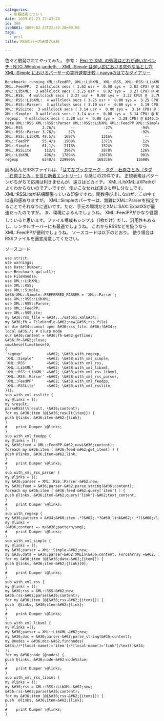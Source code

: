 ```yaml
---
categories:
  - 情報技術について
date: 2009-02-23 22:43:28
id: 368
iso8601: 2009-02-23T22:43:28+09:00
tags:
  - perl
title: RSSのパース速度の比較

---
```


色々と触発されてやってみた。
参考：
<a href="http://naoya.dyndns.org/%7Enaoya/mt/archives/001209.html">Perl で XML の処理はどれが速いかベンチ : NDO::Weblog</a>
<a href="http://iandeth.dyndns.org/mt/ian/archives/000589.html">iandeth. - XML::Simple は遅い説における意外な落とし穴</a>
<a href="http://d.hatena.ne.jp/naoya/20050801/1122884138">XML::Simple におけるパーサーの実行速度比較 - naoyaのはてなダイアリー</a>
```default
Benchmark: running XML::FeedPP, XML::LibXML, XML::RSS, XML::RSS::LibXML, XML::RSS::Parser, XML::RSSLite, XML::Simple, regexp for at least 3 CPU seconds...
XML::FeedPP:  2 wallclock secs ( 3.02 usr +  0.00 sys =  3.02 CPU) @ 55.37/s (n=167)
XML::LibXML:  3 wallclock secs ( 3.25 usr +  0.02 sys =  3.27 CPU) @ 496.02/s (n=1620)
XML::RSS:  4 wallclock secs ( 3.27 usr +  0.00 sys =  3.27 CPU) @  2.76/s (n=9)
XML::RSS::LibXML:  4 wallclock secs ( 3.25 usr +  0.00 sys =  3.25 CPU) @ 49.54/s (n=161)
XML::RSS::Parser:  3 wallclock secs ( 3.19 usr +  0.00 sys =  3.19 CPU) @  3.76/s (n=12)
XML::RSSLite:  3 wallclock secs ( 3.14 usr +  0.00 sys =  3.14 CPU) @ 112.10/s (n=352)
XML::Simple:  3 wallclock secs ( 3.14 usr +  0.00 sys =  3.14 CPU) @ 61.13/s (n=192)
regexp:  4 wallclock secs ( 3.28 usr +  0.00 sys =  3.28 CPU) @ 6340.14/s (n=20802)
Rate XML::RSS XML::RSS::Parser XML::RSS::LibXML XML::FeedPP XML::Simple XML::RSSLite XML::LibXML regexp
XML::RSS         2.76/s       --             -27%             -94%        -95%        -95%         -98%        -99%  -100%
XML::RSS::Parser 3.76/s      37%               --             -92%        -93%        -94%         -97%        -99%  -100%
XML::RSS::LibXML 49.5/s    1697%            1216%               --        -11%        -19%         -56%        -90%   -99%
XML::FeedPP      55.4/s    1909%            1371%              12%          --         -9%         -51%        -89%   -99%
XML::Simple      61.1/s    2118%            1524%              23%         10%          --         -45%        -88%   -99%
XML::RSSLite      112/s    3967%            2878%             126%        102%         83%           --        -77%   -98%
XML::LibXML       496/s   17894%           13078%             901%        796%        711%         342%          --   -92%
regexp           6340/s  229906%          168336%           12698%      11350%      10272%        5556%       1178%     --
```
読み込んだRSSファイルは、「<a href="http://b.hatena.ne.jp/search/tag?q=%E7%9F%B3%E5%8E%9F%E3%81%95%E3%81%A8%E3%81%BF&amp;users=1">はてなブックマーク - タグ - 石原さとみ（タグ「石原さとみ」を含む新着エントリー）</a>」な感じの20件です。
正規表現はパターンがちがちで応用は利きませんが、速さはピカイチ。
XML::LibXMLはXPathがよくわからないのでアレですが、使いこなせれば速さも申し分なしです。
XML::RSSLiteが結構頑張っている印象ですね。関数呼び出しなのが、この中では違和感ありますが。
XML::Simpleのパーサーは、無難にXML::Parserを指定することでそれなりに速いです。ただ、手元の環境だとXML::SAX::ExpatXSが最速だったのですが。
ま、環境によるんでしょうね&#133;。
XML::FeedPPがかなり健闘していると思います。ファイル構成もシンプル（1枚だけ）だし、汎用性もあるし、レンタルサーバーにも最適でしょうね。
これからRSSなどを扱うならXML::FeedPPが便利でしょうね。
ソースコードは以下のとおり。
使う場合はRSSファイルを適宜用意してください。


ソースコード
```default
use strict;
use warnings;
use Data::Dumper;
use Benchmark qw(:all);
use FileHandle;
use XML::LibXML;
use XML::RSS;
use XML::Simple;
&#36;XML::Simple::PREFERRED_PARSER = 'XML::Parser';
use XML::RSS::LibXML;
use XML::RSS::Parser;
use XML::FeedPP;
use XML::RSSLite;
my &#36;rss_file = &#34;../satomi.xml&#34;;
my &#36;fh = FileHandle-&#62;new(&#36;rss_file)
or die &#34;cannot open &#36;rss_file: &#36;!&#34;;
local &#36;/; # slurp mode
our &#36;content = &#36;fh-&#62;getline;
&#36;fh-&#62;close;
cmpthese(timethese(0,
{
'regexp'           =&#62; \&#38;with_regexp,
'XML::Simple'      =&#62; \&#38;with_xml_simple,
'XML::RSS'         =&#62; \&#38;with_xml_rss,
'XML::LibXML'      =&#62; \&#38;with_xml_libxml,
'XML::RSS::LibXML' =&#62; \&#38;with_xml_rss_libxml,
'XML::RSS::Parser' =&#62; \&#38;with_xml_rss_parser,
'XML::FeedPP'      =&#62; \&#38;with_xml_feedpp,
'XML::RSSLite'     =&#62; \&#38;with_xml_rsslite,
}));
sub with_xml_rsslite {
my @links = ();
my %result;
parseRSS(\%result, \&#36;content);
for my &#36;item (@{&#36;result{item}}) {
push @links, &#36;item-&#62;{link};
}
#    print Dumper \@links;
}
sub with_xml_feedpp {
my @links = ();
my &#36;feed = XML::FeedPP-&#62;new(&#36;content);
foreach my &#36;item ( &#36;feed-&#62;get_item() ) {
push @links, &#36;item-&#62;link;
}
#    print Dumper \@links;
}
sub with_xml_rss_parser {
my @links = ();
my &#36;parser = XML::RSS::Parser-&#62;new;
my &#36;feed = &#36;parser-&#62;parse_string(&#36;content);
foreach my &#36;item ( &#36;feed-&#62;query('item') ) {
push @links, &#36;item-&#62;query('link')-&#62;text_content;
}
#    print Dumper \@links;
}
sub with_regexp {
my &#36;pattern = &#34;&#60;item .*?&#62;.*?&#60;link&#62;(.*?)&#60;/link&#62;.*?&#60;/item&#62;&#34;;
my @links =
(&#36;content =~ m/&#36;pattern/smg);
#    print Dumper \@links;
}
sub with_xml_simple {
my @links = ();
my &#36;parser = XML::Simple-&#62;new;
my &#36;data = &#36;parser-&#62;XMLin(&#36;content, ForceArray =&#62; 1);
for my &#36;item (@{&#36;data-&#62;{item}}) {
push @links, &#36;item-&#62;{link}[0];
}
#    print Dumper \@links;
}
sub with_xml_rss {
my @links = ();
my &#36;rss = XML::RSS-&#62;new;
&#36;rss-&#62;parse(&#36;content);
for my &#36;item (@{&#36;rss-&#62;{items}}) {
push  @links, &#36;item-&#62;{link};
}
#    print Dumper \@links;
}
sub with_xml_libxml {
my @links =();
my &#36;parser = XML::LibXML-&#62;new;
my &#36;doc = &#36;parser-&#62;parse_string(&#36;content);
my @nodes = &#36;doc-&#62;findnodes(
&#34;//*[local-name()='item']/*[local-name()='link']/text()&#34;
);
for my &#36;node (@nodes) {
push @links, &#36;node-&#62;nodeValue;
}
#    print Dumper \@links;
}
sub with_xml_rss_libxml {
my @links = ();
my &#36;rss = XML::RSS::LibXML-&#62;new;
&#36;rss-&#62;parse(&#36;content);
for my &#36;item (@{&#36;rss-&#62;{items}}) {
push  @links, &#36;item-&#62;{link};
}
#    print Dumper \@links;
}
```
    	